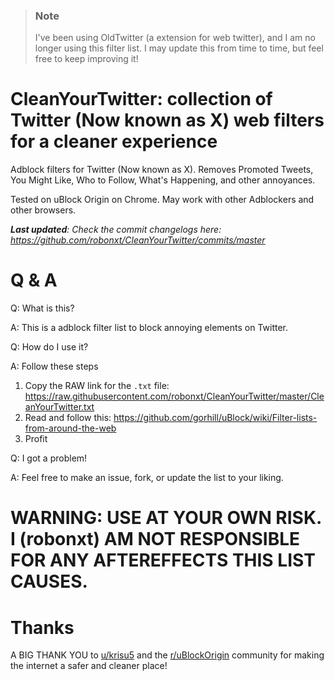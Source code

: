 >### Note
>I've been using OldTwitter (a extension for web twitter), and I am no longer using this filter list. I may update this from time to time, but feel free to keep improving it!

# CleanYourTwitter: collection of  Twitter (Now known as X) web filters for a cleaner experience

Adblock filters for Twitter (Now known as X). Removes Promoted Tweets, You Might Like, Who to Follow, What's Happening, and other annoyances.

Tested on uBlock Origin on Chrome. May work with other Adblockers and other browsers.

***Last updated**: Check the commit changelogs here: https://github.com/robonxt/CleanYourTwitter/commits/master*

# Q & A

Q: What is this?

A: This is a adblock filter list to block annoying elements on Twitter.

Q: How do I use it?

A: Follow these steps
1. Copy the RAW link for the `.txt` file: https://raw.githubusercontent.com/robonxt/CleanYourTwitter/master/CleanYourTwitter.txt
2. Read and follow this: https://github.com/gorhill/uBlock/wiki/Filter-lists-from-around-the-web
3. Profit

Q: I got a problem!

A: Feel free to make an issue, fork, or update the list to your liking.

# WARNING: USE AT YOUR OWN RISK. I (robonxt) AM NOT RESPONSIBLE FOR ANY AFTEREFFECTS THIS LIST CAUSES.

# Thanks
A BIG THANK YOU to [u/krisu5](https://github.com/krisu5/) and the [r/uBlockOrigin](https://www.reddit.com/r/uBlockOrigin/) community for making the internet a safer and cleaner place!
